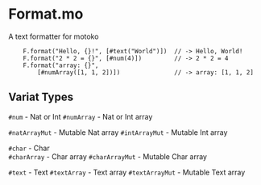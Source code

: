 # Format.mo
A text formatter for motoko

```
    F.format("Hello, {}!", [#text("World")])  // -> Hello, World!
    F.format("2 * 2 = {}", [#num(4)])         // -> 2 * 2 = 4
    F.format("array: {}", 
        [#numArray([1, 1, 2])])               // -> array: [1, 1, 2]
```

## Variat Types

`#num` - Nat or Int
`#numArray` - Nat or Int array

`#natArrayMut` - Mutable Nat array
`#intArrayMut` - Mutable Int array

`#char` - Char  
`#charArray` - Char array
`#charArrayMut` - Mutable Char array

`#text` - Text
`#textArray` - Text array
`#textArrayMut` - Mutable Text array
